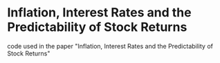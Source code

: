 # Inflation, Interest Rates and the Predictability of Stock Returns
code used in the paper "Inflation, Interest Rates and the Predictability of Stock Returns"
